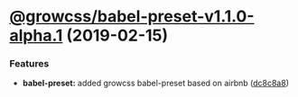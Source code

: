 # [@growcss/babel-preset-v1.1.0-alpha.1](https://github.com/growcss/growcss/compare/v1.0.2...v1.1.0-alpha.1@alpha) (2019-02-15)


### Features

* **babel-preset:** added growcss babel-preset based on airbnb ([dc8c8a8](https://github.com/growcss/growcss/commit/dc8c8a8))
